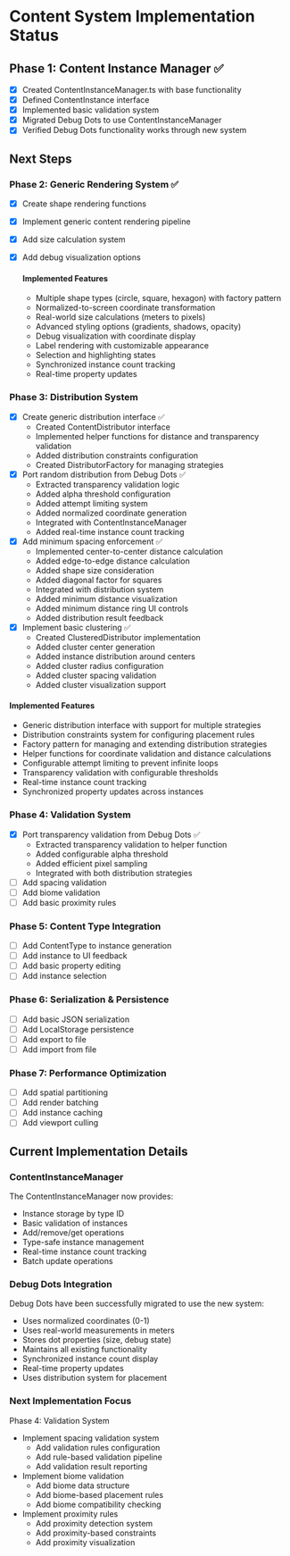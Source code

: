 # Content System Implementation Status

## Phase 1: Content Instance Manager ✅
- [x] Created ContentInstanceManager.ts with base functionality
- [x] Defined ContentInstance interface
- [x] Implemented basic validation system
- [x] Migrated Debug Dots to use ContentInstanceManager
- [x] Verified Debug Dots functionality works through new system

## Next Steps

### Phase 2: Generic Rendering System ✅
- [x] Create shape rendering functions
- [x] Implement generic content rendering pipeline
- [x] Add size calculation system
- [x] Add debug visualization options

    #### Implemented Features
    - Multiple shape types (circle, square, hexagon) with factory pattern
    - Normalized-to-screen coordinate transformation
    - Real-world size calculations (meters to pixels)
    - Advanced styling options (gradients, shadows, opacity)
    - Debug visualization with coordinate display
    - Label rendering with customizable appearance
    - Selection and highlighting states
    - Synchronized instance count tracking
    - Real-time property updates

### Phase 3: Distribution System
- [x] Create generic distribution interface ✅
  - Created ContentDistributor interface
  - Implemented helper functions for distance and transparency validation
  - Added distribution constraints configuration
  - Created DistributorFactory for managing strategies
- [x] Port random distribution from Debug Dots ✅
  - Extracted transparency validation logic
  - Added alpha threshold configuration
  - Added attempt limiting system
  - Added normalized coordinate generation
  - Integrated with ContentInstanceManager
  - Added real-time instance count tracking
- [x] Add minimum spacing enforcement ✅
  - Implemented center-to-center distance calculation
  - Added edge-to-edge distance calculation
  - Added shape size consideration
  - Added diagonal factor for squares
  - Integrated with distribution system
  - Added minimum distance visualization
  - Added minimum distance ring UI controls
  - Added distribution result feedback
- [x] Implement basic clustering ✅
  - Created ClusteredDistributor implementation
  - Added cluster center generation
  - Added instance distribution around centers
  - Added cluster radius configuration
  - Added cluster spacing validation
  - Added cluster visualization support

#### Implemented Features
- Generic distribution interface with support for multiple strategies
- Distribution constraints system for configuring placement rules
- Factory pattern for managing and extending distribution strategies
- Helper functions for coordinate validation and distance calculations
- Configurable attempt limiting to prevent infinite loops
- Transparency validation with configurable thresholds
- Real-time instance count tracking
- Synchronized property updates across instances

### Phase 4: Validation System
- [x] Port transparency validation from Debug Dots ✅
  - Extracted transparency validation to helper function
  - Added configurable alpha threshold
  - Added efficient pixel sampling
  - Integrated with both distribution strategies
- [ ] Add spacing validation
- [ ] Add biome validation
- [ ] Add basic proximity rules

### Phase 5: Content Type Integration
- [ ] Add ContentType to instance generation
- [ ] Add instance to UI feedback
- [ ] Add basic property editing
- [ ] Add instance selection

### Phase 6: Serialization & Persistence
- [ ] Add basic JSON serialization
- [ ] Add LocalStorage persistence
- [ ] Add export to file
- [ ] Add import from file

### Phase 7: Performance Optimization
- [ ] Add spatial partitioning
- [ ] Add render batching
- [ ] Add instance caching
- [ ] Add viewport culling

## Current Implementation Details

### ContentInstanceManager
The ContentInstanceManager now provides:
- Instance storage by type ID
- Basic validation of instances
- Add/remove/get operations
- Type-safe instance management
- Real-time instance count tracking
- Batch update operations

### Debug Dots Integration
Debug Dots have been successfully migrated to use the new system:
- Uses normalized coordinates (0-1)
- Uses real-world measurements in meters
- Stores dot properties (size, debug state)
- Maintains all existing functionality
- Synchronized instance count display
- Real-time property updates
- Uses distribution system for placement

### Next Implementation Focus
Phase 4: Validation System
- Implement spacing validation system
  - Add validation rules configuration
  - Add rule-based validation pipeline
  - Add validation result reporting
- Implement biome validation
  - Add biome data structure
  - Add biome-based placement rules
  - Add biome compatibility checking
- Implement proximity rules
  - Add proximity detection system
  - Add proximity-based constraints
  - Add proximity visualization
